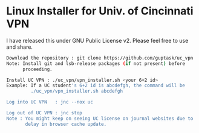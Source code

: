 # Linux Installer for Univ. of Cincinnati VPN

I have released this under GNU Public License v2. Please feel free to 
use and share.

```bash
Download the repository : git clone https://github.com/guptask/uc_vpn
Note: Install git and lsb-release packages (if not present) before 
      proceeding.

Install UC VPN : ./uc_vpn/vpn_installer.sh <your 6+2 id>
Example: If a UC student's 6+2 id is abcdefgh, the command will be 
         ./uc_vpn/vpn_installer.sh abcdefgh

Log into UC VPN   : jnc --nox uc

Log out of UC VPN : jnc stop
Note : You might keep on seeing UC license on journal websites due to 
       delay in browser cache update.
```

